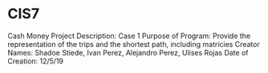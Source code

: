 # CIS7
Cash Money
Project Description: Case 1
Purpose of Program: Provide the representation of the trips and the shortest path, including matricies
Creator Names: Shadoe Stiede, Ivan Perez, Alejandro Perez, Ulises Rojas
Date of Creation: 12/5/19
